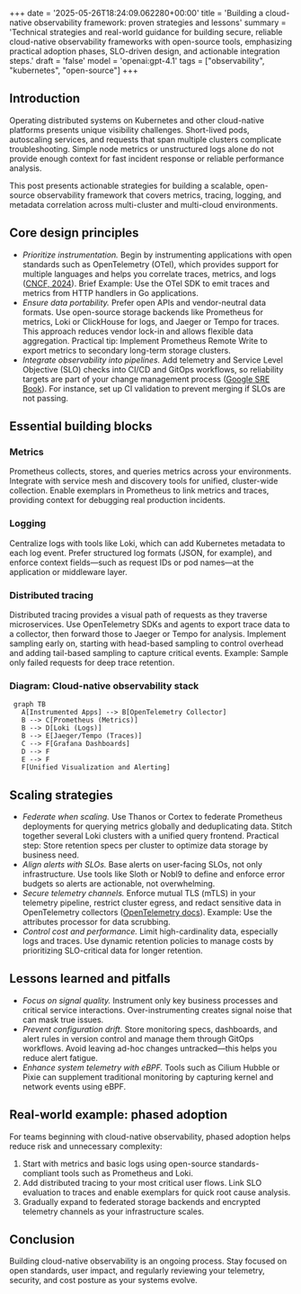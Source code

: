 +++
date = '2025-05-26T18:24:09.062280+00:00'
title = 'Building a cloud-native observability framework: proven strategies and lessons'
summary = 'Technical strategies and real-world guidance for building secure, reliable cloud-native observability frameworks with open-source tools, emphasizing practical adoption phases, SLO-driven design, and actionable integration steps.'
draft = 'false'
model = 'openai:gpt-4.1'
tags = ["observability", "kubernetes", "open-source"]
+++

## Introduction

Operating distributed systems on Kubernetes and other cloud-native platforms presents unique visibility challenges. Short-lived pods, autoscaling services, and requests that span multiple clusters complicate troubleshooting. Simple node metrics or unstructured logs alone do not provide enough context for fast incident response or reliable performance analysis.

This post presents actionable strategies for building a scalable, open-source observability framework that covers metrics, tracing, logging, and metadata correlation across multi-cluster and multi-cloud environments.

## Core design principles

- *Prioritize instrumentation.* Begin by instrumenting applications with open standards such as OpenTelemetry (OTel), which provides support for multiple languages and helps you correlate traces, metrics, and logs ([CNCF, 2024](https://opentelemetry.io)). Brief Example: Use the OTel SDK to emit traces and metrics from HTTP handlers in Go applications.
- *Ensure data portability.* Prefer open APIs and vendor-neutral data formats. Use open-source storage backends like Prometheus for metrics, Loki or ClickHouse for logs, and Jaeger or Tempo for traces. This approach reduces vendor lock-in and allows flexible data aggregation. Practical tip: Implement Prometheus Remote Write to export metrics to secondary long-term storage clusters.
- *Integrate observability into pipelines.* Add telemetry and Service Level Objective (SLO) checks into CI/CD and GitOps workflows, so reliability targets are part of your change management process ([Google SRE Book](https://sre.google/books)). For instance, set up CI validation to prevent merging if SLOs are not passing.

## Essential building blocks

### Metrics

Prometheus collects, stores, and queries metrics across your environments. Integrate with service mesh and discovery tools for unified, cluster-wide collection. Enable exemplars in Prometheus to link metrics and traces, providing context for debugging real production incidents.

### Logging

Centralize logs with tools like Loki, which can add Kubernetes metadata to each log event. Prefer structured log formats (JSON, for example), and enforce context fields—such as request IDs or pod names—at the application or middleware layer.

### Distributed tracing

Distributed tracing provides a visual path of requests as they traverse microservices. Use OpenTelemetry SDKs and agents to export trace data to a collector, then forward those to Jaeger or Tempo for analysis. Implement sampling early on, starting with head-based sampling to control overhead and adding tail-based sampling to capture critical events. Example: Sample only failed requests for deep trace retention.

### Diagram: Cloud-native observability stack

```mermaid
 graph TB
   A[Instrumented Apps] --> B[OpenTelemetry Collector]
   B --> C[Prometheus (Metrics)]
   B --> D[Loki (Logs)]
   B --> E[Jaeger/Tempo (Traces)]
   C --> F[Grafana Dashboards]
   D --> F
   E --> F
   F[Unified Visualization and Alerting]
```

## Scaling strategies

- *Federate when scaling.* Use Thanos or Cortex to federate Prometheus deployments for querying metrics globally and deduplicating data. Stitch together several Loki clusters with a unified query frontend. Practical step: Store retention specs per cluster to optimize data storage by business need.
- *Align alerts with SLOs.* Base alerts on user-facing SLOs, not only infrastructure. Use tools like Sloth or Nobl9 to define and enforce error budgets so alerts are actionable, not overwhelming.
- *Secure telemetry channels.* Enforce mutual TLS (mTLS) in your telemetry pipeline, restrict cluster egress, and redact sensitive data in OpenTelemetry collectors ([OpenTelemetry docs](https://opentelemetry.io/docs/collector/configuration/processors/)). Example: Use the attributes processor for data scrubbing.
- *Control cost and performance.* Limit high-cardinality data, especially logs and traces. Use dynamic retention policies to manage costs by prioritizing SLO-critical data for longer retention.

## Lessons learned and pitfalls

- *Focus on signal quality.* Instrument only key business processes and critical service interactions. Over-instrumenting creates signal noise that can mask true issues.
- *Prevent configuration drift.* Store monitoring specs, dashboards, and alert rules in version control and manage them through GitOps workflows. Avoid leaving ad-hoc changes untracked—this helps you reduce alert fatigue.
- *Enhance system telemetry with eBPF.* Tools such as Cilium Hubble or Pixie can supplement traditional monitoring by capturing kernel and network events using eBPF.

## Real-world example: phased adoption

For teams beginning with cloud-native observability, phased adoption helps reduce risk and unnecessary complexity:

1. Start with metrics and basic logs using open-source standards-compliant tools such as Prometheus and Loki.
2. Add distributed tracing to your most critical user flows. Link SLO evaluation to traces and enable exemplars for quick root cause analysis.
3. Gradually expand to federated storage backends and encrypted telemetry channels as your infrastructure scales.

## Conclusion

Building cloud-native observability is an ongoing process. Stay focused on open standards, user impact, and regularly reviewing your telemetry, security, and cost posture as your systems evolve.